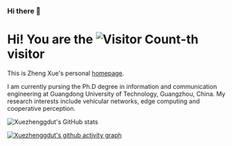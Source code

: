 ### Hi there 👋

Hi! You are the ![Visitor Count](https://profile-counter.glitch.me/Xuezhenggdut/count.svg)-th visitor
======
This is Zheng Xue's personal [homepage](https://xuezhenggdut.github.io//).

I am currently pursing the Ph.D degree in information and communication engineering at Guangdong University of Technology, Guangzhou, China. 
My research interests include vehicular networks, edge computing and cooperative perception.

![Xuezhenggdut's GitHub stats](https://github-readme-stats.vercel.app/api?username=Xuezhenggdut&show_icons=true&theme=radical)

[![Xuezhenggdut's github activity graph](https://github-readme-activity-graph.vercel.app/graph?username=Xuezhenggdut&theme=dracula)](https://github.com/ashutosh00710/github-readme-activity-graph)

<!--
**Xuezhenggdut/Xuezhenggdut** is a ✨ _special_ ✨ repository because its `README.md` (this file) appears on your GitHub profile.

Here are some ideas to get you started:

- 🔭 I’m currently working on ...
- 🌱 I’m currently learning ...
- 👯 I’m looking to collaborate on ...
- 🤔 I’m looking for help with ...
- 💬 Ask me about ...
- 📫 How to reach me: ...
- 😄 Pronouns: ...
- ⚡ Fun fact: ...
-->
